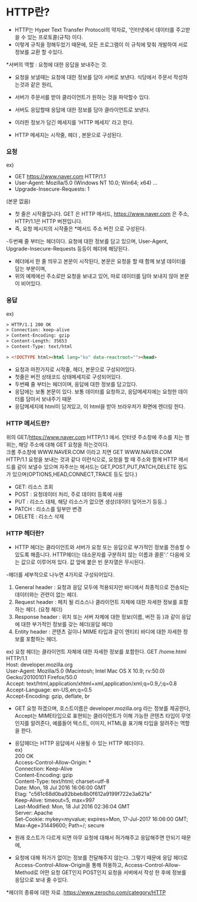 # HTTP란? 

- HTTP는 Hyper Text Transfer Protocol의 약자로, '인터넷에서 데이터를 주고받을 수 있는 프로토콜(규칙) 이다.
- 이렇게 규칙을 정해두었기 때문에, 모든 프로그램이 이 규칙에 맞춰 개발하여 서로 정보를 교환 할 수있다.

*서버의 역할 : 요청에 대한 응답을 보내주는 것.

- 요청을 보낼때는 요청에 대한 정보를 담아 서버로 보낸다. 식당에서 주문서 작성하는것과 같은 원리, 
- 서버가 주문서를 받아 클라이언트가 원하는 것을 파악할수 있다.

- 서버도 응답할때 응답에 대한 정보를 담아 클라이언트로 보낸다. 
- 이러한 정보가 담긴 메세지를 'HTTP 메세지' 라고 한다.
- HTTP 메세지는  시작줄, 헤더 , 본문으로 구성된다.

### 요청
ex)
- GET https://www.naver.com HTTP/1.1
- User-Agent: Mozilla/5.0 (Windows NT 10.0; Win64; x64) ...
- Upgrade-Insecure-Requests: 1

(본문 없음)

- 첫 줄은 시작줄입니다. GET 은 HTTP 메서드, https://www.naver.com 은 주소, HTTP/1.1은 HTTP 버젼입니다.
- 즉, 요청 메시지의 시작줄은 *메서드 주소 버전 으로 구성된다.

-두번째 줄 부터는 헤더이다. 요청에 대한 정보를 담고 있으며, User-Agent, Upgrade-Insecure-Requests 등등이 헤더에 해당된다.
- 헤더에서 한 줄 띄우고 본문이 시작된다, 본문은 요청을 할 때 함께 보낼 데이터를 담는 부분이며, 
- 위의 예제에선 주소로만 요청을 보내고 있어, 따로 데이터를 담아 보내지 않아 본문이 비어있다.

### 응답

ex)
```html
> HTTP/1.1 200 OK
> Connection: keep-alive
> Content-Encoding: gzip
> Content-Length: 35653
> Content-Type: text/html

> <!DOCTYPE html><html lang="ko" data-reactroot=""><head>
```

        
- 요청과 마찬가지로 시작줄, 헤더, 본문으로 구성되어있다.
- 첫줄은   버전 상태코드 상태메세지로 구성되어있다. 
- 두번째 줄 부터는 헤더이며, 응답에 대한 정보를 담고있다.
- 응답에는 보통 본문이 있다. 보통 데이터를 요청하고, 응답메세지에는 요청한 데이터를 담아서 보내주기 때문
- 응답메세지에 html이 담겨있고, 이 html을 받아 브라우저가 화면에 렌더링 한다.

### HTTP 메서드란?

위의 GET/https://www.naver.com HTTP/1.1 에서.  인터넷 주소창에 주소를 치는 행위는, 해당 주소에 대해 GET 요청을 하는것이다.  
크롬 주소창에 WWW.NAVER.COM 이라고 치면 GET WWW.NAVER.COM HTTP/1.1 요청을 보내는 것과 같다  이런식으로, 요청을 할 때 주소와 함께 HTTP
메서드를 같이 보낼수 있으며  자주쓰는 메서드는 GET,POST,PUT,PATCH,DELETE 정도가 있으며(OPTIONS,HEAD,CONNECT,TRACE 등도 있다.)
- GET: 리소스 조회
- POST : 요청데이터 처리, 주로 데이터 등록에 사용
- PUT : 리소스 대체, 해당 리소스가 없으면 생성(데이터 덮어쓰기 등등..)
- PATCH : 리소스를 일부만 변경
- DELETE : 리소스 삭제


### HTTP 헤더란?

- HTTP 헤더는 클라이언트와 서버가 요청 또는 응답으로 부가적인 정보를 전송할 수 있도록 해줍니다.  HTTP헤더는 대소문자를 구분하지 않는 이름과 콜론':' 다음에 오는 값으로 이루어져 있다. 값 앞에 붙은 빈 문자열은 무시된다.

-헤더를 세부적으로 나누면 4가지로 구성되어있다.
1) General header : 요청과 응답 모두에 적용되지만 바디에서 최종적으로 전송되는 데이터와는 관련이 없는 헤더.
2) Request header : 페치 될 리소스나 클라이언트 자체에 대한 자세한 정보를 포함하는 헤더. (요청 헤더)
3) Response header : 위치 또는 서버 자체에 대한 정보(이름, 버전 등 )과 같이 응답에 대한 부가적인 정보를 갖는 헤더(응답 헤더)
4) Entity header : 콘텐츠 길이나 MIME 타입과 같이 엔티티 바디에 대한 자세한 정보를 포함하는 헤더.

ex) 요청 헤더는 클라이언트 자체에 대한 자세한 정보를 포함한다.
GET /home.html HTTP/1.1  
Host: developer.mozilla.org  
User-Agent: Mozilla/5.0 (Macintosh; Intel Mac OS X 10.9; rv:50.0) Gecko/20100101 Firefox/50.0  
Accept: text/html,application/xhtml+xml,application/xml;q=0.9,*/*;q=0.8  
Accept-Language: en-US,en;q=0.5  
Accept-Encoding: gzip, deflate, br  


- GET 요청 하겠으며, 호스트이름은 developer.mozilla.org 라는 정보를 제공한다, Accept는 MIME타입으로 표현되는 클라이언트가 이해 가능한 콘텐츠 타입이 무엇인지를 알려준다, 예를들어 텍스트, 이미지, HTML을 표기해 타입을 알려주는 역할을 한다.

- 응답헤더는 HTTP 응답에서 사용될 수 있는 HTTP 헤더이다.  
ex)  
200 OK  
Access-Control-Allow-Origin: *  
Connection: Keep-Alive  
Content-Encoding: gzip  
Content-Type: text/html; charset=utf-8  
Date: Mon, 18 Jul 2016 16:06:00 GMT  
Etag: "c561c68d0ba92bbeb8b0f612a9199f722e3a621a"  
Keep-Alive: timeout=5, max=997  
Last-Modified: Mon, 18 Jul 2016 02:36:04 GMT  
Server: Apache  
Set-Cookie: mykey=myvalue; expires=Mon, 17-Jul-2017 16:06:00 GMT; Max-Age=31449600; Path=/; secure  

- 원래 호스트가 다르게 되면 아무 요청에 대해서 허가해주고 응답해주면 안되기 때문에,  
- 요청에 대해 허가가 없이는 정보를 전달해주지 않는다.  그렇기 때문에 응답 헤더로 Access-Control-Allow-Origin을 통해 허용하고, Access-Control-Allow-Method로 어떤 요청 GET인지 POST인지 요청을 서버에서 작성 한 후에 정보를 응답으로 보내 줄 수있다.

*헤더의 종류에 대한 자료 .https://www.zerocho.com/category/HTTP

          
          
